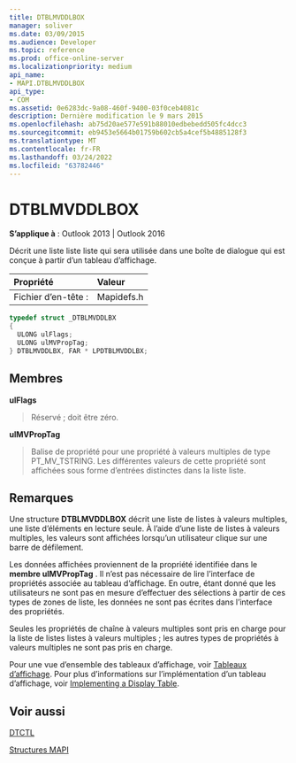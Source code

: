 ```yaml
---
title: DTBLMVDDLBOX
manager: soliver
ms.date: 03/09/2015
ms.audience: Developer
ms.topic: reference
ms.prod: office-online-server
ms.localizationpriority: medium
api_name:
- MAPI.DTBLMVDDLBOX
api_type:
- COM
ms.assetid: 0e6283dc-9a08-460f-9400-03f0ceb4081c
description: Dernière modification le 9 mars 2015
ms.openlocfilehash: ab75d20ae577e591b88010edbebedd505fc4dcc3
ms.sourcegitcommit: eb9453e5664b01759b602cb5a4cef5b4885128f3
ms.translationtype: MT
ms.contentlocale: fr-FR
ms.lasthandoff: 03/24/2022
ms.locfileid: "63782446"
---
```

# <a name="dtblmvddlbox"></a>DTBLMVDDLBOX

  
  
**S’applique à** : Outlook 2013 | Outlook 2016 
  
Décrit une liste liste liste qui sera utilisée dans une boîte de dialogue qui est conçue à partir d’un tableau d’affichage.
  
|Propriété|Valeur|
|:-----|:-----|
|Fichier d’en-tête :  <br/> |Mapidefs.h  <br/> |
   
```cpp
typedef struct _DTBLMVDDLBX
{
  ULONG ulFlags;
  ULONG ulMVPropTag;
} DTBLMVDDLBX, FAR * LPDTBLMVDDLBX;

```

## <a name="members"></a>Membres

 **ulFlags**
  
> Réservé ; doit être zéro.
    
 **ulMVPropTag**
  
> Balise de propriété pour une propriété à valeurs multiples de type PT_MV_TSTRING. Les différentes valeurs de cette propriété sont affichées sous forme d’entrées distinctes dans la liste liste.
    
## <a name="remarks"></a>Remarques

Une structure **DTBLMVDDLBOX** décrit une liste de listes à valeurs multiples, une liste d’éléments en lecture seule. À l’aide d’une liste de listes à valeurs multiples, les valeurs sont affichées lorsqu’un utilisateur clique sur une barre de défilement. 
  
Les données affichées proviennent de la propriété identifiée dans le **membre ulMVPropTag** . Il n’est pas nécessaire de lire l’interface de propriétés associée au tableau d’affichage. En outre, étant donné que les utilisateurs ne sont pas en mesure d’effectuer des sélections à partir de ces types de zones de liste, les données ne sont pas écrites dans l’interface des propriétés. 
  
Seules les propriétés de chaîne à valeurs multiples sont pris en charge pour la liste de listes listes à valeurs multiples ; les autres types de propriétés à valeurs multiples ne sont pas pris en charge. 
  
Pour une vue d’ensemble des tableaux d’affichage, voir [Tableaux d’affichage](display-tables.md). Pour plus d’informations sur l’implémentation d’un tableau d’affichage, voir [Implementing a Display Table](display-table-implementation.md).
  
## <a name="see-also"></a>Voir aussi



[DTCTL](dtctl.md)


[Structures MAPI](mapi-structures.md)

